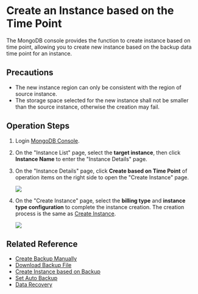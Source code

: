 # Create an Instance based on the Time Point

The MongoDB console provides the function to create instance based on time point, allowing you to create new instance based on the backup data time point for an instance.

## Precautions

- The new instance region can only be consistent with the region of source instance.
- The storage space selected for the new instance shall not be smaller than the source instance, otherwise the creation may fail.

## Operation Steps

1. Login [MongoDB Console](https://mongodb-console.jdcloud.com/mongodb?dataCenter=bj_02).
2. On the "Instance List" page, select the **target instance**, then click **Instance Name** to enter the "Instance Details" page.
3. On the "Instance Details" page, click **Create based on Time Point** of operation items on the right side to open the "Create Instance" page.

   ![](https://github.com/jdcloudcom/cn/blob/master/image/mongodb/mongo-036.png)

5. On the "Create Instance" page, select the **billing type** and **instance type configuration** to complete the instance creation. The creation process is the same as [Create Instance](https://github.com/jdcloudcom/cn/blob/master/documentation/Cloud-Database-and-Cache/MongoDB/Getting-Started/CreateInstance.md).

   ![](https://github.com/jdcloudcom/cn/blob/master/image/mongodb/mongo-036.png)

## Related Reference

- [Create Backup Manually](Create-Backup.md)
- [Download Backup File](Download-Bckup.md)
- [Create Instance based on Backup](Create-Instance-by-Backup.md)
- [Set Auto Backup](Modify-Backup-Policy.md)
- [Data Recovery](Restore-Instance.md)

